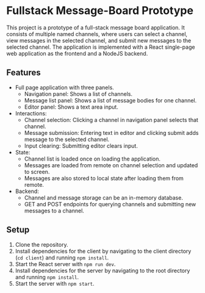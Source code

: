 # Fullstack Message-Board Prototype

This project is a prototype of a full-stack message board application. It consists of multiple named channels, where users can select a channel, view messages in the selected channel, and submit new messages to the selected channel. The application is implemented with a React single-page web application as the frontend and a NodeJS backend.

## Features

- Full page application with three panels.
    - Navigation panel: Shows a list of channels.
    - Message list panel: Shows a list of message bodies for one channel.
    - Editor panel: Shows a text area input.
- Interactions: 
    - Channel selection: Clicking a channel in navigation panel selects that channel.
    - Message submission: Entering text in editor and clicking submit adds message to the selected channel.
    - Input clearing: Submitting editor clears input.
- State:
    - Channel list is loaded once on loading the application.
    - Messages are loaded from remote on channel selection and updated to screen.
    - Messages are also stored to local state after loading them from remote.
- Backend:
    - Channel and message storage can be an in-memory database.
    - GET and POST endpoints for querying channels and submitting new messages to a channel.

## Setup

1. Clone the repository.
2. Install dependencies for the client by navigating to the client directory (`cd client`) and running `npm install`.
3. Start the React server with `npm run dev`.
4. Install dependencies for the server by navigating to the root directory and running `npm install`.
5. Start the server with `npm start`.

